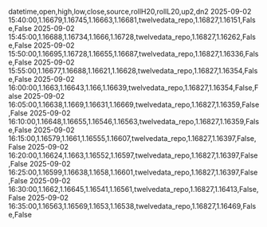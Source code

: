 datetime,open,high,low,close,source,rollH20,rollL20,up2,dn2
2025-09-02 15:40:00,1.16679,1.16745,1.16663,1.16681,twelvedata_repo,1.16827,1.16151,False,False
2025-09-02 15:45:00,1.16688,1.16734,1.1666,1.16728,twelvedata_repo,1.16827,1.16262,False,False
2025-09-02 15:50:00,1.16695,1.16728,1.16655,1.16687,twelvedata_repo,1.16827,1.16336,False,False
2025-09-02 15:55:00,1.16677,1.16688,1.16621,1.16628,twelvedata_repo,1.16827,1.16354,False,False
2025-09-02 16:00:00,1.1663,1.16643,1.166,1.16639,twelvedata_repo,1.16827,1.16354,False,False
2025-09-02 16:05:00,1.16638,1.1669,1.16631,1.16669,twelvedata_repo,1.16827,1.16359,False,False
2025-09-02 16:10:00,1.16648,1.16655,1.16546,1.16563,twelvedata_repo,1.16827,1.16359,False,False
2025-09-02 16:15:00,1.16579,1.1661,1.16555,1.16607,twelvedata_repo,1.16827,1.16397,False,False
2025-09-02 16:20:00,1.16624,1.1663,1.16552,1.16597,twelvedata_repo,1.16827,1.16397,False,False
2025-09-02 16:25:00,1.16599,1.16638,1.1658,1.16601,twelvedata_repo,1.16827,1.16397,False,False
2025-09-02 16:30:00,1.1662,1.16645,1.16541,1.16561,twelvedata_repo,1.16827,1.16413,False,False
2025-09-02 16:35:00,1.16563,1.16569,1.1653,1.16538,twelvedata_repo,1.16827,1.16469,False,False
